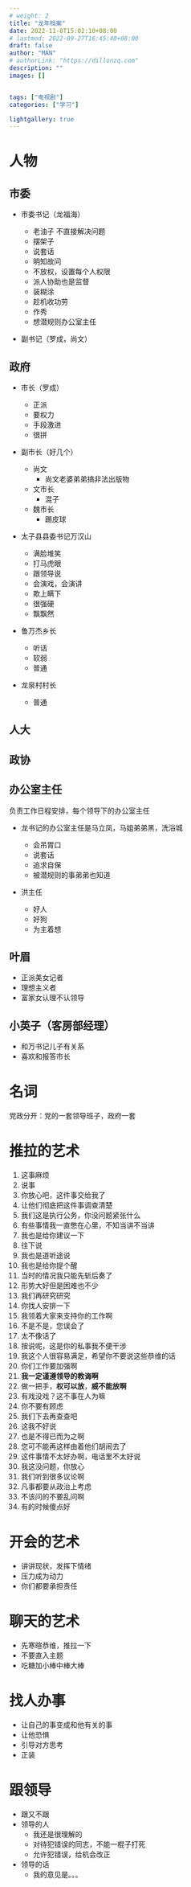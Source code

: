```yaml
---
# weight: 2
title: "龙年档案"
date: 2022-11-8T15:02:10+08:00
# lastmod: 2022-09-27T16:45:40+08:00
draft: false
author: "MAN"
# authorLink: "https://dillonzq.com"
description: ""
images: []


tags: ["电视剧"]
categories: ["学习"]

lightgallery: true
---
```


# 人物

## 市委   
- 市委书记（龙福海）
  - 老油子 不直接解决问题
  - 摆架子
  - 说套话
  - 明知故问
  - 不放权，设置每个人权限
  - 派人协助也是监督
  - 装糊涂
  - 趁机收功劳
  - 作秀
  - 想潜规则办公室主任

- 副书记（罗成，尚文）

## 政府 
- 市长（罗成）
  - 正派
  - 要权力
  - 手段激进
  - 很拼

- 副市长（好几个）  
  - 尚文
    - 尚文老婆弟弟搞非法出版物  
  - 文市长
    - 混子
  - 魏市长
    - 踢皮球 

- 太子县县委书记万汉山
  - 满脸堆笑
  - 打马虎眼
  - 跟领导说
  - 会演戏，会演讲
  - 欺上瞒下
  - 很强硬
  - 飘飘然

- 鲁万杰乡长
  - 听话
  - 软弱
  - 普通

- 龙泉村村长
  - 普通
## 人大

## 政协

## 办公室主任
负责工作日程安排，每个领导下的办公室主任

- 龙书记的办公室主任是马立凤，马姐弟弟黑，洗浴城
  - 会吊胃口
  - 说套话
  - 追求自保
  - 被潜规则的事弟弟也知道  

- 洪主任
  - 好人
  - 好狗
  - 为主着想

## 叶眉
- 正派美女记者
- 理想主义者
- 富家女认理不认领导

## 小英子（客房部经理）
- 和万书记儿子有关系
- 喜欢和报答市长

# 名词
党政分开：党的一套领导班子，政府一套

# 推拉的艺术

1. 这事麻烦
2. 说事
3. 你放心吧，这件事交给我了
4. 让他们彻底把这件事调查清楚
5. 我们这是执行公务，你没问题紧张什么
6. 有些事情我一直憋在心里，不知当讲不当讲
7. 我也是给你建议一下
8. 往下说
9. 我也是道听途说
10. 我也是给你提个醒
11. 当时的情况我只能先斩后奏了
12. 形势大好但是困难也不少
13. 我们再研究研究
14. 你找人安排一下
15. 我领着大家来支持你的工作啊
16. 不是不是，您误会了
17. 太不像话了
18. 按说呢，这是你的私事我不便干涉
19. 我这个人很容易满足，希望你不要说这些恭维的话
20. 你们工作要加强啊
21. **我一定谨遵领导的教诲啊**
22. 做一把手，**权可以放**，**威不能放啊**
23. 有戏没戏？这不事在人为嘛
24. 你不要有顾虑
25. 我们下去再查查吧
26. 这我不好说
27. 也是不得已而为之啊
28. 您可不能再这样由着他们胡闹去了
29. 这件事情不太好办啊，电话里不太好说
30. 我这没问题，你放心
31. 我们听到很多议论啊
32. 凡事都要从政治上考虑
33. 不该问的不要乱问啊
34. 有的时候傻点好



# 开会的艺术
- 讲讲现状，发挥下情绪
- 压力成为动力
- 你们都要承担责任

# 聊天的艺术
- 先寒暄恭维，推拉一下
- 不要直入主题
- 吃糖加小棒中棒大棒


# 找人办事
- 让自己的事变成和他有关的事
- 让他恐惧
- 引导对方思考
- 正装 

# 跟领导
- 跟又不跟
- 领导的人
  - 我还是很理解的
  - 对待犯错误的同志，不能一棍子打死
  - 允许犯错误，给机会改正
- 领导的话
  - 我的意见是。。。

